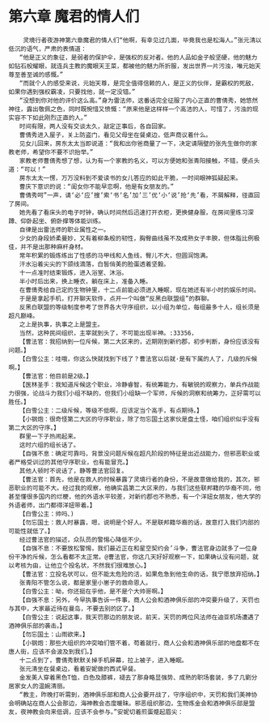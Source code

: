 # 第六章 魔君的情人们
        灵境行者夜游神第六章魔君的情人们“他啊，有幸见过几面，毕竟我也是松海人。”张元清以低沉的语气，严肃的表情道：
       “他是正义的象征，是弱者的保护伞，是强权的反对者。他的人品如金子般坚硬，他的魅力如钻石般耀眼，就连兵主教的魔眼天王菜，都被他的魅力所折服，发出世界一片污浊，唯元始天尊至善至诚的感慨。”
       “而就个人的感受来说，元始天尊，是完全值得信赖的人，是正义的伙伴，是霸权的死敌，如果你遇到强权霸凌，只要找他，就一定没错。”
       “没想到你对他的评价这么高。”身为雷法师，这番话完全征服了内心正直的曹倩秀，她悠然神往，露出敬佩之色，同时既惋惜又愤慨：“原来他是这样样一个高洁的人，可惜了，污浊的现实容不下如此刚烈正直的人。”
       时间有限，两人没有交谈太久，敲定正事后，各自回家。
       曹倩秀进入屋子，关上防盗门，看见父母坐在餐桌边，低声商议着什么。
       见女儿回来，房东太太当即说道：“我和出你爸商量了一下，决定请隔壁的张先生做你的家教老师，希望你不要不识抬举。”
       家教老师曹倩秀想了想，认为有一个家教的名义，可以方便她和张青阳接触，不错，便点头道：“可以！”
       房东太太一愣，万万没料到不爱读书的女儿答应的如此干脆，一时间眼神狐疑起来。
       曹庆下意识的说：“闺女你不能早恋啊，他是有女朋友的。”
       曹倩秀呵”一声，请‘必‘应’搜’索‘书‘名’加’三’优‘小‘说’抢‘先’看，不屑解释，径直回了房间。
       她先看了看床头的电子时钟，确认时间然后迅速打开衣柜，更换健身服，在房间里练习深蹲、仰卧起坐、俯卧撑等体能训练。
       自律是出雷法师的职业属性之一。
       少女的身段娇柔曼妙，又有着柳条般的韧性，胸臀曲线虽不及成熟女子丰腴，但体脂比例极佳，并不是出那种麻杆身材。
       常年积累的锻炼练出了性感的马甲线和人鱼线，臀儿不大，但圆润饱满。
       汗水沿着尖尖的下颌线滴落，白皙俏美的脸蛋透着坚毅。
       十一点准时结束锻炼，进入浴室、沐浴。
       半小时后出来，换上睡衣，躺在床上，准备入睡。
       在曹倩秀给自己定的生物钟里，十二点前能必须进入睡眠，现在她还有半小时的娱乐时间。
       于是是拿起手机，打开聊天软件，点开一个叫做“反黑白联盟组”的群聊。
       反黑白联盟的等级制度参考了世界各大守序组织，以小组为单位，每组最多十人，组长须是超凡巅峰。
       之上是执事，执事之上是盟主。
       当然，这种民间组织，主宰就到头了，不可能出现半神。:33356，
       【曹法官：我招纳到一位斥候，第二大区来的，近期刚到新约郡，初步判断，身份应该没有问题。】
       【白雪公主：哇哦，你这么快就找到下线了？曹法官以后就·是有下属的人了，几级的斥候啊。】
       【曹法官：他目前是2级。】
       【医林圣手：我知道斥候这个职业，冷静睿智，有统筹能力，有敏锐的观察力，单兵作战能力很强，论战斗力我们小组不缺的，但我们小组缺一个军师，斥候的洞察和统筹力，正好需可以胜任。】
       【白雪公主：二级斥候，等级不低啊，应该定当个高手，有点期待。】
       【小钢炮：很奇怪第二大区的守序职业，除了勿忘国土这家伙是盘土怪，咱们组织似乎没有第二大区的守序。】
       群里一下子热闹起来。
       这时六组的组长话了。
       【自强不息：确定可靠吗，背景没问题斥候在超凡阶段的特征是出近战能力，但邪恶职业或者严格受训过的其他守序职业，也有能冒充。】
       其他人顿时不说话了，静等曹法官回复。
       【曹法官：首先，他是在救人的时候暴露了灵填行者的身份，不是故意做给我的，其次，邪恶职业的可能不大。经过我的观察，他确实昌第二大区来的，与我们这些联邦籍的华裔不同，他甚至懂很多国内的烂梗，他的外语水平较差，对新约郡也不熟悉，有一个洋妞女朋友，他大学的外语者师，出门都得洋妞带着。】
       【白雪公主：帅吗、)
       【勿忘国土：救人时暴露，嗯，说明是个好人。不是联邦籍华裔的话，故意打入我们内部的可能性就低了。】
       经过曹法官的描述，众队员的警惕心降低不少。
       【自强不息：不要放松警惕，我们最近正在和星空契约会’斗争，曹法官身边就多了一位身份干净的斥候，怎么看都不太正常。@曹法官，你这几天好好观察一下，如果确认没有问题，就以考核为由，让他立个投名状，不然我们很难放心。】
       【曹法官：立投名状可以，但不能太危险的活，如果危急到他生命的话，我宁愿放弃招纳。】
       张青阳不管怎么说，都是家里小崽子的救命恩人。
       【白雪公主：呦，你还挺在乎他，是不是个大帅哥啊。】
       【自强不息：另外，今早执事告诉一件事，商人公会和酒神俱乐部的冲突要升级了，天罚也与其中，大家最近待在曼岛，不要去别的区了。】
       【白雪公主：说起这事，我天罚那边的朋友说，前天，天罚的两位风法师在迪亚机场遭遇了酒神俱乐部的袭击。】
       【勿忘国土：山雨欲来。】
       【小钢炮：那些大组织的冲突咱们管不着，苟着就行，商人公会和酒神俱乐部的地盘都不在唐人街，应该不会波及到我们。】
       十二点到了，曹倩秀默默关掉手机屏幕，拉上被子，进入睡眠。
       张元清坐在餐桌边，看着安妮做的西式早餐。
       金发美人穿着黑色T恤，白色及膝裤，褪去了那身略显强势、成熟的职场套装，多了几劉分居家女人的温婉清丽。
       “教主，昨晚打听需到，酒神俱乐部和商人公会要开战了，守序组织中，天罚和我们美神协会明确站在商人公会那边，海神教会态度暖昧。邪恶组织那边，生物炼金会和酒神俱乐部是盟友，夜神教会向来低调，应该不会参与。”安妮切着煎蛋蹙起眉尖：